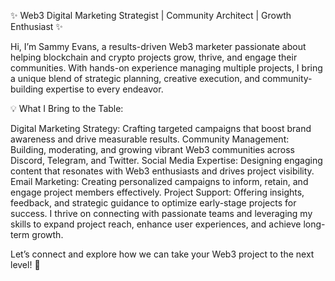 ✨ Web3 Digital Marketing Strategist | Community Architect | Growth Enthusiast ✨

Hi, I’m Sammy Evans, a results-driven Web3 marketer passionate about helping blockchain and crypto projects grow, thrive, and engage their communities. With hands-on experience managing multiple projects, I bring a unique blend of strategic planning, creative execution, and community-building expertise to every endeavor.

💡 What I Bring to the Table:

Digital Marketing Strategy: Crafting targeted campaigns that boost brand awareness and drive measurable results.
Community Management: Building, moderating, and growing vibrant Web3 communities across Discord, Telegram, and Twitter.
Social Media Expertise: Designing engaging content that resonates with Web3 enthusiasts and drives project visibility.
Email Marketing: Creating personalized campaigns to inform, retain, and engage project members effectively.
Project Support: Offering insights, feedback, and strategic guidance to optimize early-stage projects for success.
I thrive on connecting with passionate teams and leveraging my skills to expand project reach, enhance user experiences, and achieve long-term growth.

Let’s connect and explore how we can take your Web3 project to the next level! 🚀
